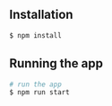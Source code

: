 ## Installation

```bash
$ npm install
```

## Running the app

```bash
# run the app
$ npm run start

```


